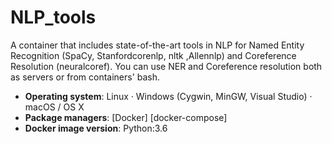 # NLP_tools
A container that includes state-of-the-art tools in NLP for Named Entity Recognition (SpaCy, Stanfordcorenlp, nltk ,Allennlp) and Coreference Resolution (neuralcoref). You can use NER and Coreference resolution both as servers or from containers' bash.

- **Operating system**: Linux · Windows (Cygwin, MinGW, Visual Studio) · macOS / OS X
- **Package managers**: [Docker] [docker-compose]
- **Docker image version**: Python:3.6
